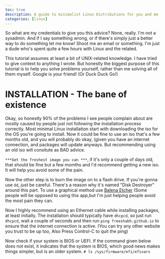 ```yaml
---
toc: true
description: A guide to minimalist Linux Distributions for you and me
categories: [linux]
---
```

So what are my credentials to give you this advice? None, really. I'm not a sysadmin. And if I say something wrong, or if there's simply just a better way to do something let me know! Shoot me an email or something. I'm just a dude who's spent quite a few hours with Linux and the related.

This tutorial assumes at least a bit of UNIX-related knowledge. I have tried to give context to anything I wrote. But honestly the biggest purpose of this tutorial is to help you solve problems yourself, rather than me solving all of them myself. Google is your friend! (Or Duck Duck Go!)

# INSTALLATION - The bane of existence
Okay, so honestly 90% of the problems I see people complain about are mostly caused by people just not following the installation process correctly. Most minimal Linux installation start with downloading the iso for the OS you're going to install. Now it could be fine to use an iso that's a few months old, and you will probably do okay, (given you have an internet connection, and packages will update anyways. But recommending using an old iso will consitute as BAD advice.

```***Get the freshest image you can ***```, if it's only a couple of days old, that should be fine but a few momths and I'd recommend getting a new iso. It will help you avoid some of the pain.

Now the other step is to burn the image on to a flash drive. If you're gonna use `dd`, just be careful. There's a reason why it's named "Disk Destroyer" around this part. To use a graphical method use [Balena Etcher](https://www.balena.io/etcher/) (Some people will be opposed to using this app,but I'm just helping people avoid the most pain they can.

Now I highly recommend using an Ethernet cable while installing packages, at least initially. The installation should typically have `dhcpcd`, so just run `dhcpcd`, wait a couple of seconds and then run `ping freeshabh.github.io` to ensure that the internet connection is active. (You can try any other website you trust to be up too, Also Press Control-C to quit the ping)

Now check if your system is BIOS or UEFI. If the command given below does not exist, it indicates that the system is BIOS, which good news makes things simpler, but is an older system.
```# ls /sys/firmware/efi/efivars```
